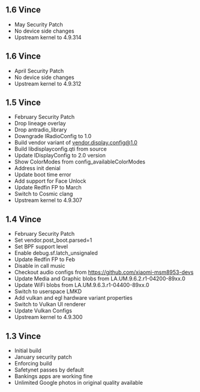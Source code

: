 ## 1.6 Vince
- May Security Patch
- No device side changes
- Upstream kernel to 4.9.314

## 1.6 Vince
- April Security Patch
- No device side changes
- Upstream kernel to 4.9.312

## 1.5 Vince
- February Security Patch
- Drop lineage overlay
- Drop antradio_library
- Downgrade IRadioConfig to 1.0
- Build vendor variant of vendor.display.config@1.0
- Build libdisplayconfig.qti from source
- Update IDisplayConfig to 2.0 version
- Show ColorModes from config_availableColorModes
- Address init denial
- Update boot time error
- Add support for Face Unlock
- Update Redfin FP to March
- Switch to Cosmic clang
- Upstream kernel to 4.9.307

## 1.4 Vince
- February Security Patch
- Set vendor.post_boot.parsed=1
- Set BPF support level
- Enable debug.sf.latch_unsignaled
- Update Redfin FP to Feb
- Disable in call music
- Checkout audio configs from https://github.com/xiaomi-msm8953-devs
- Update Media and Graphic blobs from LA.UM.9.6.2.r1-04200-89xx.0
- Update WiFi blobs from LA.UM.9.6.3.r1-04400-89xx.0
- Switch to userspace LMKD
- Add vulkan and egl hardware variant properties
- Switch to Vulkan UI renderer
- Update Vulkan Configs
- Upstream kernel to 4.9.300

## 1.3 Vince
- Initial build
- January security patch
- Enforcing build
- Safetynet passes by default
- Bankings apps are working fine
- Unlimited Google photos in original quality available
